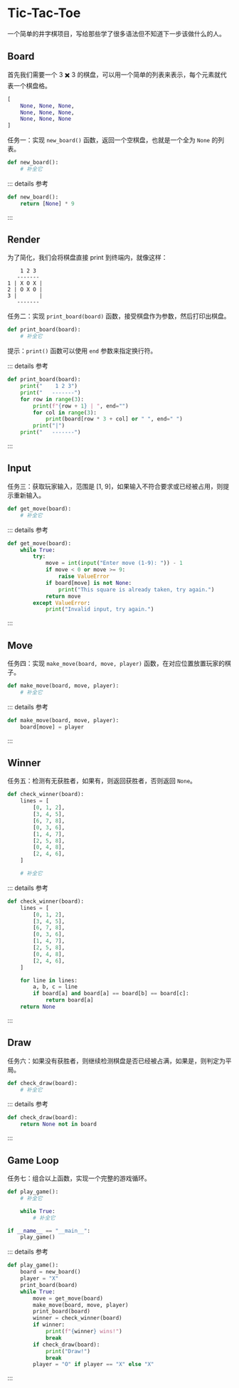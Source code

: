 # Tic-Tac-Toe

一个简单的井字棋项目，写给那些学了很多语法但不知道下一步该做什么的人。

## Board

首先我们需要一个 3 ✖️ 3 的棋盘，可以用一个简单的列表来表示，每个元素就代表一个棋盘格。

```py
[
    None, None, None,
    None, None, None,
    None, None, None
]
```

任务一：实现 `new_board()` 函数，返回一个空棋盘，也就是一个全为 `None` 的列表。

```py
def new_board():
    # 补全它
```

::: details 参考

```py
def new_board():
    return [None] * 9
```

:::

## Render

为了简化，我们会将棋盘直接 print 到终端内，就像这样：

```
    1 2 3
   -------
1 | X O X |
2 | O X O |
3 |       |
   -------
```

任务二：实现 `print_board(board)` 函数，接受棋盘作为参数，然后打印出棋盘。

```py
def print_board(board):
    # 补全它
```

提示：`print()` 函数可以使用 `end` 参数来指定换行符。

::: details 参考

```py
def print_board(board):
    print("    1 2 3")
    print("   -------")
    for row in range(3):
        print(f"{row + 1} | ", end="")
        for col in range(3):
            print(board[row * 3 + col] or " ", end=" ")
        print("|")
    print("   -------")
```

:::

## Input

任务三：获取玩家输入，范围是 [1, 9]，如果输入不符合要求或已经被占用，则提示重新输入。

```py
def get_move(board):
    # 补全它
```

::: details 参考

```py
def get_move(board):
    while True:
        try:
            move = int(input("Enter move (1-9): ")) - 1
            if move < 0 or move >= 9:
                raise ValueError
            if board[move] is not None:
                print("This square is already taken, try again.")
            return move
        except ValueError:
            print("Invalid input, try again.")
```

:::

## Move

任务四：实现 `make_move(board, move, player)` 函数，在对应位置放置玩家的棋子。

```py
def make_move(board, move, player):
    # 补全它
```

::: details 参考

```py
def make_move(board, move, player):
    board[move] = player
```

:::

## Winner

任务五：检测有无获胜者，如果有，则返回获胜者，否则返回 `None`。

```py
def check_winner(board):
    lines = [
        [0, 1, 2],
        [3, 4, 5],
        [6, 7, 8],
        [0, 3, 6],
        [1, 4, 7],
        [2, 5, 8],
        [0, 4, 8],
        [2, 4, 6],
    ]

    # 补全它
```

::: details 参考

```py
def check_winner(board):
    lines = [
        [0, 1, 2],
        [3, 4, 5],
        [6, 7, 8],
        [0, 3, 6],
        [1, 4, 7],
        [2, 5, 8],
        [0, 4, 8],
        [2, 4, 6],
    ]

    for line in lines:
        a, b, c = line
        if board[a] and board[a] == board[b] == board[c]:
            return board[a]
    return None
```

:::

## Draw

任务六：如果没有获胜者，则继续检测棋盘是否已经被占满，如果是，则判定为平局。

```py
def check_draw(board):
    # 补全它
```

::: details 参考

```py
def check_draw(board):
    return None not in board
```

:::

## Game Loop

任务七：组合以上函数，实现一个完整的游戏循环。

```py
def play_game():
    # 补全它

    while True:
        # 补全它

if __name__ == "__main__":
    play_game()
```

::: details 参考

```py
def play_game():
    board = new_board()
    player = "X"
    print_board(board)
    while True:
        move = get_move(board)
        make_move(board, move, player)
        print_board(board)
        winner = check_winner(board)
        if winner:
            print(f"{winner} wins!")
            break
        if check_draw(board):
            print("Draw!")
            break
        player = "O" if player == "X" else "X"
```

:::
